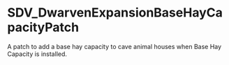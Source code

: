 # SDV_DwarvenExpansionBaseHayCapacityPatch
A patch to add a base hay capacity to cave animal houses when Base Hay Capacity is installed.
